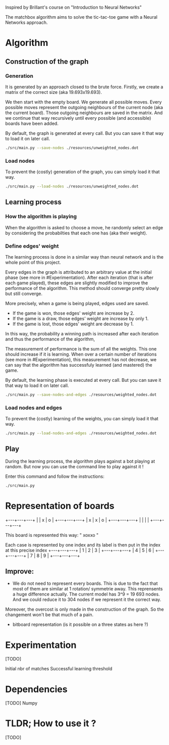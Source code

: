 Inspired by Brillant's course on "Introduction to Neural Networks"


The matchbox algorithm aims to solve the tic-tac-toe game with a Neural Networks approach.


# Algorithm
## Construction of the graph
### Generation
It is generated by an approach closed to the brute force.
Firstly, we create a matrix of the correct size (aka 19.693x19.693).

We then start with the empty board.
We generate all possible moves.
Every possible moves represent the outgoing neighbours of the current node (aka the current board).
Those outgoing neighbours are saved in the matrix.
And we continue that way recursively until every possible (and accessible) boards have been added.

By default, the graph is generated at every call.
But you can save it that way to load it on later call.
``` sh
./src/main.py --save-nodes ./resources/unweighted_nodes.dot
```

### Load nodes
To prevent the (costly) generation of the graph, you can simply load it that way.

``` sh
./src/main.py --load-nodes ./resources/unweighted_nodes.dot
```
    
## Learning process
### How the algorithm is playing
When the algorithm is asked to choose a move, he randomly select an edge by considering the probabilties that each one has (aka their weight).


### Define edges' weight
The learning process is done in a similar way than neural network and is the whole point of this project.

Every edges in the graph is attributed to an arbitrary value at the initial phase (see more in #Experimentation).
After each iteration (that is after each game played), these edges are slightly modified to improve the performance of the algorithm.
This method should converge pretty slowly but still converge.

More precisely, when a game is being played, edges used are saved.
- If the game is won, those edges' weight are increase by 2.
- If the game is a draw, those edges' weight are increase by only 1.
- If the game is lost, those edges' weight are decrease by 1.

In this way, the probability a winning path is increased after each iteration and thus the performance of the algorithm,

The measurement of performance is the sum of all the weights.
This one should increase if it is learning.
When over a certain number of iterations (see more in #Experimentation), this measurement has not decrease, we can say that the algorithm has successfuly learned (and mastered) the game.

By default, the learning phase is executed at every call.
But you can save it that way to load it on later call.
``` sh
./src/main.py --save-nodes-and-edges ./resources/weighted_nodes.dot
```

    
### Load nodes and edges
To prevent the (costly) learning of the weights, you can simply load it that way.

``` sh
./src/main.py --load-nodes-and-edges ./resources/weighted_nodes.dot
```

    
## Play
During the learning process, the algorithm plays against a bot playing at random.
But now you can use the command line to play against it !

Enter this command and follow the instructions:
``` sh
./src/main.py
```

# Representation of boards
+---+---+---+
|   | x | o |
+---+---+---+
| x | x | o |
+---+---+---+
|   |   |   |
+---+---+---+

This board is represented this way:
" xoxxo   "

Each case is represented by one index and its label is then put in the index at this precise index
+---+---+---+
| 1 | 2 | 3 |
+---+---+---+
| 4 | 5 | 6 |
+---+---+---+
| 7 | 8 | 9 |
+---+---+---+


## Improve:
- We do not need to represent every boards. This is due to the fact that most of them are similar at 1 rotation/ symmetrie away. This reprensents a huge difference actually. The current model has 3^9 = 19 693 nodes. And we could reduce it to 304 nodes if we represent it the correct way.

Moreover, the overcost is only made in the construction of the graph. So the changement won't be that much of a pain.

- bitboard representation (is it possible on a three states as here ?)


# Experimentation
[TODO]

Initial nbr of matches
Successful learning threshold

     
# Dependencies
[TODO]
Numpy

# TLDR; How to use it ?
[TODO]
